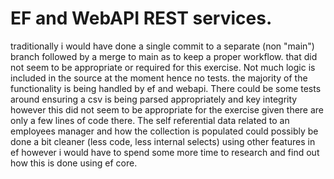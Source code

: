 # EF and WebAPI REST services.
traditionally i would have done a single commit to a separate (non "main") branch followed by a merge to main as to keep a proper workflow. that did not seem to be appropriate or required for this exercise.
Not much logic is included in the source at the moment hence no tests. the majority of the functionality is being handled by ef and webapi.
There could be some tests around ensuring a csv is being parsed appropriately and key integrity however this did not seem to be appropriate for the exercise given there are only a few lines of code there.
The self referential data related to an employees manager and how the collection is populated could possibly be done a bit cleaner (less code, less internal selects) using other features in ef however i would have to spend some more time to research and find out how this is done using ef core.
